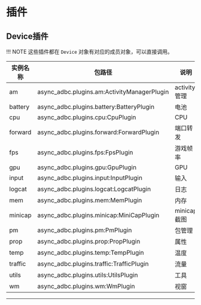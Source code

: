 # 插件

## Device插件

!!! NOTE
    这些插件都在 `Device` 对象有对应的成员对象，可以直接调用。

|实例名称|包路径|说明|
|---|---|---|
|am|async_adbc.plugins.am:ActivityManagerPlugin|activity管理|
|battery|async_adbc.plugins.battery:BatteryPlugin|电池|
|cpu|async_adbc.plugins.cpu:CpuPlugin|CPU|
|forward|async_adbc.plugins.forward:ForwardPlugin|端口转发|
|fps|async_adbc.plugins.fps:FpsPlugin|游戏帧率|
|gpu|async_adbc.plugins.gpu:GpuPlugin|GPU|
|input|async_adbc.plugins.input:InputPlugin|输入|
|logcat|async_adbc.plugins.logcat:LogcatPlugin|日志|
|mem|async_adbc.plugins.mem:MemPlugin|内存|
|minicap|async_adbc.plugins.minicap:MiniCapPlugin|minicap截图|
|pm|async_adbc.plugins.pm:PmPlugin|包管理|
|prop|async_adbc.plugins.prop:PropPlugin|属性|
|temp|async_adbc.plugins.temp:TempPlugin|温度|
|traffic|async_adbc.plugins.traffic:TrafficPlugin|流量|
|utils|async_adbc.plugins.utils:UtilsPlugin|工具|
|wm|async_adbc.plugins.wm:WmPlugin|视窗|

----


